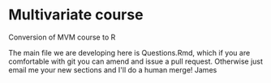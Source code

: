 # Multivariate course
Conversion of MVM course to R

The main file we are developing here is Questions.Rmd, which if you are comfortable with git you can amend and issue a pull request. Otherwise just email me your new sections and I'll do a human merge! James

